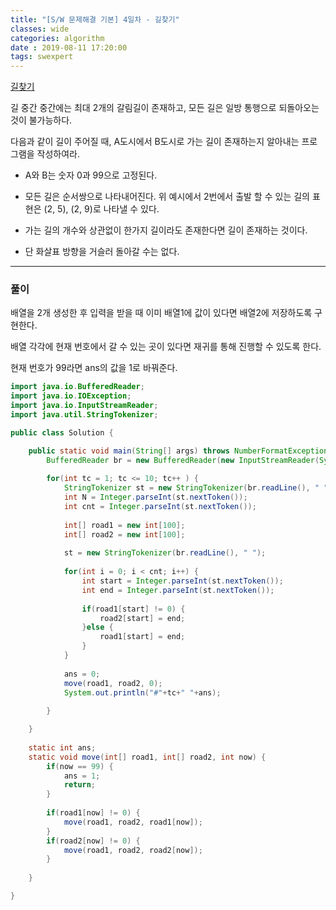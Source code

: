 ```yaml
---
title: "[S/W 문제해결 기본] 4일차 - 길찾기"
classes: wide
categories: algorithm
date : 2019-08-11 17:20:00
tags: swexpert
---
```


[길찾기](https://swexpertacademy.com/main/code/problem/problemDetail.do?contestProbId=AV14geLqABQCFAYD&categoryId=AV14geLqABQCFAYD&categoryType=CODE)

길 중간 중간에는 최대 2개의 갈림길이 존재하고, 모든 길은 일방 통행으로 되돌아오는 것이 불가능하다.

다음과 같이 길이 주어질 때, A도시에서 B도시로 가는 길이 존재하는지 알아내는 프로그램을 작성하여라.

- A와 B는 숫자 0과 99으로 고정된다.

- 모든 길은 순서쌍으로 나타내어진다. 위 예시에서 2번에서 출발 할 수 있는 길의 표현은 (2, 5), (2, 9)로 나타낼 수 있다.

- 가는 길의 개수와 상관없이 한가지 길이라도 존재한다면 길이 존재하는 것이다.

- 단 화살표 방향을 거슬러 돌아갈 수는 없다.

---

### 풀이

배열을 2개 생성한 후 입력을 받을 때 이미 배열1에 값이 있다면 배열2에 저장하도록 구현한다.

배열 각각에 현재 번호에서 갈 수 있는 곳이 있다면 재귀를 통해 진행할 수 있도록 한다.

현재 번호가 99라면 ans의 값을 1로 바꿔준다.

```java
import java.io.BufferedReader;
import java.io.IOException;
import java.io.InputStreamReader;
import java.util.StringTokenizer;

public class Solution {

	public static void main(String[] args) throws NumberFormatException, IOException {
		BufferedReader br = new BufferedReader(new InputStreamReader(System.in));
		
		for(int tc = 1; tc <= 10; tc++ ) {
			StringTokenizer st = new StringTokenizer(br.readLine(), " ");
			int N = Integer.parseInt(st.nextToken());
			int cnt = Integer.parseInt(st.nextToken());
			
			int[] road1 = new int[100];
			int[] road2 = new int[100];
			
			st = new StringTokenizer(br.readLine(), " ");
			
			for(int i = 0; i < cnt; i++) {
				int start = Integer.parseInt(st.nextToken());
				int end = Integer.parseInt(st.nextToken());
				
				if(road1[start] != 0) {
					road2[start] = end;
				}else {
					road1[start] = end;
				}
			}
			
			ans = 0;
			move(road1, road2, 0);
			System.out.println("#"+tc+" "+ans);
			
		}

	}
	
	static int ans;
	static void move(int[] road1, int[] road2, int now) {
		if(now == 99) {
			ans = 1;
			return;
		}
		
		if(road1[now] != 0) {
			move(road1, road2, road1[now]);
		}
		if(road2[now] != 0) {
			move(road1, road2, road2[now]);
		}
		
	}

}
```